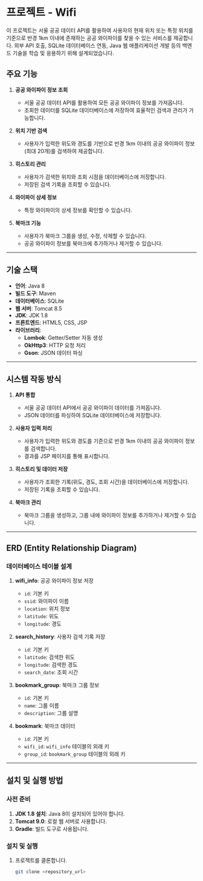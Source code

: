 # 프로젝트 - Wifi

이 프로젝트는 서울 공공 데이터 API를 활용하여 사용자의 현재 위치 또는 특정 위치를 기준으로 반경 1km 이내에 존재하는 공공 와이파이를 찾을 수 있는 서비스를 제공합니다. 외부 API 호출, SQLite 데이터베이스 연동, Java 웹 애플리케이션 개발 등의 백엔드 기술을 학습 및 응용하기 위해 설계되었습니다.

## 주요 기능

1. **공공 와이파이 정보 조회**
    - 서울 공공 데이터 API를 활용하여 모든 공공 와이파이 정보를 가져옵니다.
    - 조회한 데이터를 SQLite 데이터베이스에 저장하여 효율적인 검색과 관리가 가능합니다.

2. **위치 기반 검색**
    - 사용자가 입력한 위도와 경도를 기반으로 반경 1km 이내의 공공 와이파이 정보(최대 20개)를 검색하여 제공합니다.

3. **히스토리 관리**
    - 사용자가 검색한 위치와 조회 시점을 데이터베이스에 저장합니다.
    - 저장된 검색 기록을 조회할 수 있습니다.

4. **와이파이 상세 정보**
    - 특정 와이파이의 상세 정보를 확인할 수 있습니다.

5. **북마크 기능**
    - 사용자가 북마크 그룹을 생성, 수정, 삭제할 수 있습니다.
    - 공공 와이파이 정보를 북마크에 추가하거나 제거할 수 있습니다.

---

## 기술 스택

- **언어**: Java 8
- **빌드 도구**: Maven
- **데이터베이스**: SQLite
- **웹 서버**: Tomcat 8.5
- **JDK**: JDK 1.8
- **프론트엔드**: HTML5, CSS, JSP
- **라이브러리**:
    - **Lombok**: Getter/Setter 자동 생성
    - **OkHttp3**: HTTP 요청 처리
    - **Gson**: JSON 데이터 파싱

---

## 시스템 작동 방식

1. **API 통합**
    - 서울 공공 데이터 API에서 공공 와이파이 데이터를 가져옵니다.
    - JSON 데이터를 파싱하여 SQLite 데이터베이스에 저장합니다.

2. **사용자 입력 처리**
    - 사용자가 입력한 위도와 경도를 기준으로 반경 1km 이내의 공공 와이파이 정보를 검색합니다.
    - 결과를 JSP 페이지를 통해 표시합니다.

3. **히스토리 및 데이터 저장**
    - 사용자가 조회한 기록(위도, 경도, 조회 시간)을 데이터베이스에 저장합니다.
    - 저장된 기록을 조회할 수 있습니다.

4. **북마크 관리**
    - 북마크 그룹을 생성하고, 그룹 내에 와이파이 정보를 추가하거나 제거할 수 있습니다.

---

## ERD (Entity Relationship Diagram)

### 데이터베이스 테이블 설계
1. **wifi_info**: 공공 와이파이 정보 저장
    - `id`: 기본 키
    - `ssid`: 와이파이 이름
    - `location`: 위치 정보
    - `latitude`: 위도
    - `longitude`: 경도

2. **search_history**: 사용자 검색 기록 저장
    - `id`: 기본 키
    - `latitude`: 검색한 위도
    - `longitude`: 검색한 경도
    - `search_date`: 조회 시간

3. **bookmark_group**: 북마크 그룹 정보
    - `id`: 기본 키
    - `name`: 그룹 이름
    - `description`: 그룹 설명

4. **bookmark**: 북마크 데이터
    - `id`: 기본 키
    - `wifi_id`: `wifi_info` 테이블의 외래 키
    - `group_id`: `bookmark_group` 테이블의 외래 키

---

## 설치 및 실행 방법

### 사전 준비
1. **JDK 1.8 설치**: Java 8이 설치되어 있어야 합니다.
2. **Tomcat 9.0**: 로컬 웹 서버로 사용합니다.
3. **Gradle**: 빌드 도구로 사용됩니다.

### 설치 및 실행
1. 프로젝트를 클론합니다.
   ```bash
   git clone <repository_url>
